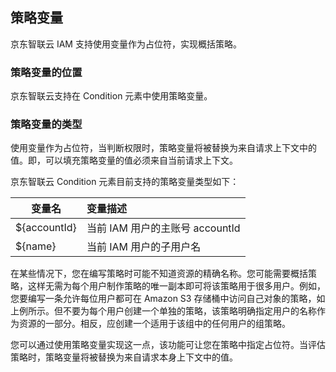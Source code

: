 ## 策略变量
京东智联云 IAM 支持使用变量作为占位符，实现概括策略。

### 策略变量的位置
京东智联云支持在 Condition 元素中使用策略变量。

### 策略变量的类型
使用变量作为占位符，当判断权限时，策略变量将被替换为来自请求上下文中的值。即，可以填充策略变量的值必须来自当前请求上下文。

京东智联云 Condition 元素目前支持的策略变量类型如下：

| 变量名        | 变量描述   |  
| --------   | :-----  |
| ${accountId}      | 当前 IAM 用户的主账号 accountId   |  
| ${name}        |   当前 IAM 用户的子用户名   |  
                    




在某些情况下，您在编写策略时可能不知道资源的精确名称。您可能需要概括策略，这样无需为每个用户制作策略的唯一副本即可将该策略用于很多用户。例如，您要编写一条允许每位用户都可在 Amazon S3 存储桶中访问自己对象的策略，如上例所示。但不要为每个用户创建一个单独的策略，该策略明确指定用户的名称作为资源的一部分。相反，应创建一个适用于该组中的任何用户的组策略。

您可以通过使用策略变量实现这一点，该功能可让您在策略中指定占位符。当评估策略时，策略变量将被替换为来自请求本身上下文中的值。
